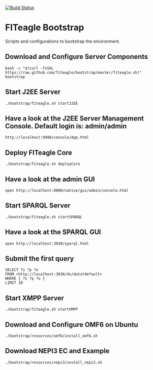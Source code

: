 [![Build Status](https://travis-ci.org/FITeagle/bootstrap.svg?branch=master)](https://travis-ci.org/FITeagle/bootstrap)

# FITeagle Bootstrap

Scripts and configurations to bootstrap the environment.

## Download and Configure Server Components
```
bash -c "$(curl -fsSkL https://raw.github.com/fiteagle/bootstrap/master/fiteagle.sh)" bootstrap
```

## Start J2EE Server
```
./bootstrap/fiteagle.sh startJ2EE
```

## Have a look at the J2EE Server Management Console. Default login is: admin/admin
```
http://localhost:9990/console/App.html
```

## Deploy FITeagle Core
```
./bootstrap/fiteagle.sh deployCore
```

## Have a look at the admin GUI
```
open http://localhost:8080/native/gui/admin/console.html
```

## Start SPARQL Server
```
./bootstrap/fiteagle.sh startSPARQL
```

## Have a look at the SPARQL GUI
```
open http://localhost:3030/sparql.html
```

## Submit the first query
```
SELECT ?s ?p ?o
FROM <http://localhost:3030/ds/data?default>
WHERE { ?s ?p ?o }
LIMIT 10
```

## Start XMPP Server
```
./bootstrap/fiteagle.sh startXMPP
```

## Download and Configure OMF6 on Ubuntu
```
./bootstrap/resources/omf6/install_omf6.sh 
```

## Download NEPI3 EC and Example
```
./bootstrap/resources/nepi3/install_nepi3.sh 
```
